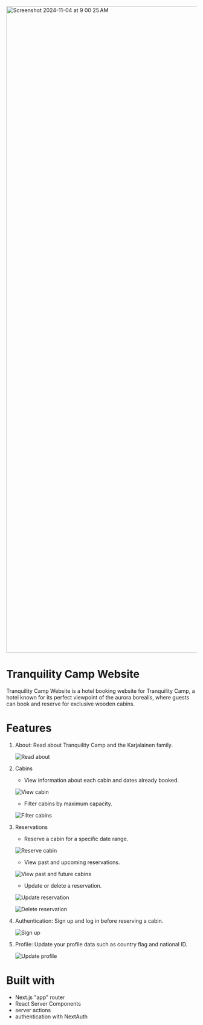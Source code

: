 <img width="1710" alt="Screenshot 2024-11-04 at 9 00 25 AM" src="https://github.com/user-attachments/assets/bed25295-ef25-4e40-94ea-90c7dfd394f0">

# Tranquility Camp Website

Tranquility Camp Website is a hotel booking website for Tranquility Camp, a hotel known for its perfect viewpoint of the aurora borealis, where guests can book and reserve for exclusive wooden cabins.


# Features

1. About: Read about Tranquility Camp and the Karjalainen family.

   ![Read about](https://github.com/user-attachments/assets/5a9367fa-5d42-4396-8836-9a41e64ffb7d)

2. Cabins

   - View information about each cabin and dates already booked.
  
   ![View cabin](https://github.com/user-attachments/assets/5a444d0d-a469-429e-81fa-ff021237cca2)

   - Filter cabins by maximum capacity.

   ![Filter cabins](https://github.com/user-attachments/assets/220f78fb-bb82-47a3-83c9-956731f23935)

3. Reservations

   - Reserve a cabin for a specific date range.
  
   ![Reserve cabin](https://github.com/user-attachments/assets/332e9b4b-ff52-480d-80ac-569e28acdfb8)

   - View past and upcoming reservations.

   ![View past and future cabins](https://github.com/user-attachments/assets/d0ee268c-5b79-45c7-89bf-2c6d670a9186)

   - Update or delete a reservation.

   ![Update reservation](https://github.com/user-attachments/assets/70bed80a-a416-4449-b5e1-8559a866494c)

   ![Delete reservation](https://github.com/user-attachments/assets/d05bd135-5ffd-4fb7-8f34-77947378da76)

4. Authentication: Sign up and log in before reserving a cabin.

   ![Sign up](https://github.com/user-attachments/assets/c4a65d25-f114-460a-956d-aec49d9b110b)

5. Profile: Update your profile data such as country flag and national ID.

   ![Update profile](https://github.com/user-attachments/assets/ec4de6fc-b7fe-49b5-9b32-0c8ccd5abdd4)


# Built with

- Next.js "app" router
- React Server Components
- server actions
- authentication with NextAuth
